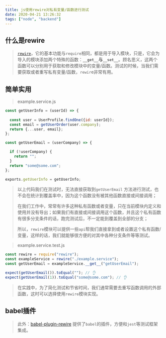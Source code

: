 ```yaml
---
title: js使用rewire对私有变量/函数进行测试
date: 2020-04-21 13:26:32
tags: ["node", "backend"]
---
```


## 什么是rewire

> [`rewire`](https://github.com/jhnns/rewire)，它的基本功能与`require`相同，都是用于导入模块，只是，它会为导入的模块添加两个特殊的函数：**`__get__`**与**`__set__`**。顾名思义，这两个函数可以分别用于获取和修改模块中的变量/函数。测试的时候，当我们需要获取或者重写私有变量/函数，`rewir`e非常有用。

<!-- more -->



## 简单实用

> example.service.js

```js
const getUserInfo = (userId) => {
  
  const user = UserProfile.findOne({id: userId});
  const email = getUserOrder(user.company);
  return {...user, email};
};

const getUserEmail = (userCompany) => {

  if (!userCompany) {
    return "";
  }
  return "some@some.com";
};

exports.getUserInfo = getUserInfo;
```

> 以上代码我们在测试时，无法直接获取到`getUserEmail` 方法进行测试，也不会在统计到覆盖率中，因为这个函数没有被其他函数直接或间接调用；
>
> 在我们工作中，常常有许多这种私有函数或者变量，只在当前模块内定义和使用并没有导出；如果我们有直接或间接调用这个函数，并且这个私有函数有很多分支条件的话，跑完测试后，不一定能到覆盖到全部的分支；
>
> 所以，`rewire`模块可以提供一些`api`帮我们直接拿到或者设置这个私有函数/变量，这样的话，我们就能够很方便的对其中各种分支条件等等测试。

> example.service.test.js

```js
const rewire = require("rewire");
const exampleService = rewire("./example.service");
const getUserEmail = exampleService.__get__("getUserEmail");

expect(getUserEmail()).toEqual("");	// 👌
expect(getUserEmail(1)).toEqual("some@some.com"); // 👌
```

> 在实践中，为了简化测试和节省时间，我们通常需要去重写函数调用的外部函数，这时可以选择使用`rewire`模块实现。

## babel插件

> 此外：[babel-plugin-rewire](https://github.com/speedskater/babel-plugin-rewire) 提供了`babel`的插件，方便和`jest`等测试框架集成。